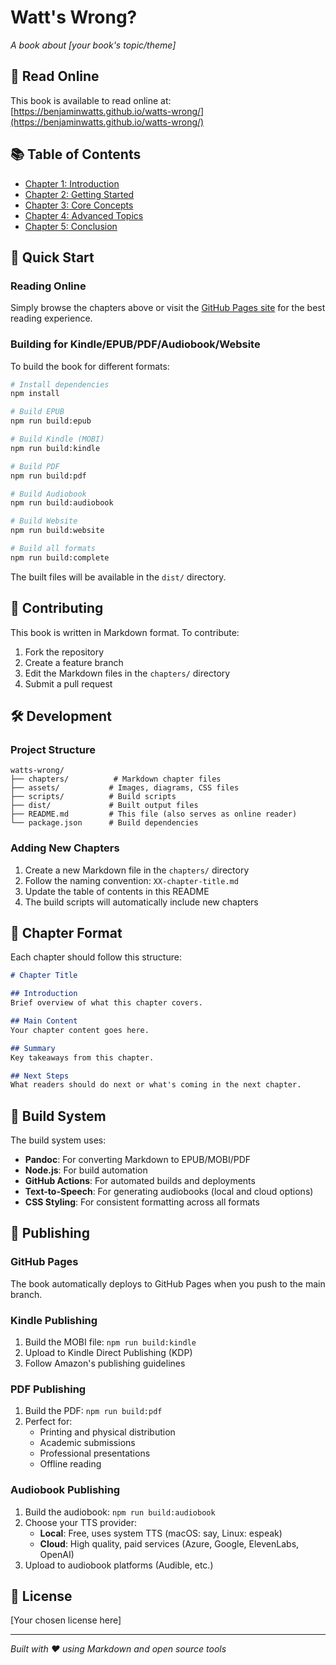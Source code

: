 # Watt's Wrong?

*A book about [your book's topic/theme]*

## 📖 Read Online

This book is available to read online at: [https://benjaminwatts.github.io/watts-wrong/](https://benjaminwatts.github.io/watts-wrong/)

## 📚 Table of Contents

- [Chapter 1: Introduction](chapters/01-introduction.md)
- [Chapter 2: Getting Started](chapters/02-getting-started.md)
- [Chapter 3: Core Concepts](chapters/03-core-concepts.md)
- [Chapter 4: Advanced Topics](chapters/04-advanced-topics.md)
- [Chapter 5: Conclusion](chapters/05-conclusion.md)

## 🚀 Quick Start

### Reading Online
Simply browse the chapters above or visit the [GitHub Pages site](https://yourusername.github.io/watts-wrong/) for the best reading experience.

### Building for Kindle/EPUB/PDF/Audiobook/Website
To build the book for different formats:

```bash
# Install dependencies
npm install

# Build EPUB
npm run build:epub

# Build Kindle (MOBI)
npm run build:kindle

# Build PDF
npm run build:pdf

# Build Audiobook
npm run build:audiobook

# Build Website
npm run build:website

# Build all formats
npm run build:complete
```

The built files will be available in the `dist/` directory.

## 📝 Contributing

This book is written in Markdown format. To contribute:

1. Fork the repository
2. Create a feature branch
3. Edit the Markdown files in the `chapters/` directory
4. Submit a pull request

## 🛠️ Development

### Project Structure
```
watts-wrong/
├── chapters/          # Markdown chapter files
├── assets/           # Images, diagrams, CSS files
├── scripts/          # Build scripts
├── dist/             # Built output files
├── README.md         # This file (also serves as online reader)
└── package.json      # Build dependencies
```

### Adding New Chapters
1. Create a new Markdown file in the `chapters/` directory
2. Follow the naming convention: `XX-chapter-title.md`
3. Update the table of contents in this README
4. The build scripts will automatically include new chapters

## 📖 Chapter Format

Each chapter should follow this structure:

```markdown
# Chapter Title

## Introduction
Brief overview of what this chapter covers.

## Main Content
Your chapter content goes here.

## Summary
Key takeaways from this chapter.

## Next Steps
What readers should do next or what's coming in the next chapter.
```

## 🔧 Build System

The build system uses:
- **Pandoc**: For converting Markdown to EPUB/MOBI/PDF
- **Node.js**: For build automation
- **GitHub Actions**: For automated builds and deployments
- **Text-to-Speech**: For generating audiobooks (local and cloud options)
- **CSS Styling**: For consistent formatting across all formats

## 📱 Publishing

### GitHub Pages
The book automatically deploys to GitHub Pages when you push to the main branch.

### Kindle Publishing
1. Build the MOBI file: `npm run build:kindle`
2. Upload to Kindle Direct Publishing (KDP)
3. Follow Amazon's publishing guidelines

### PDF Publishing
1. Build the PDF: `npm run build:pdf`
2. Perfect for:
   - Printing and physical distribution
   - Academic submissions
   - Professional presentations
   - Offline reading

### Audiobook Publishing
1. Build the audiobook: `npm run build:audiobook`
2. Choose your TTS provider:
   - **Local**: Free, uses system TTS (macOS: say, Linux: espeak)
   - **Cloud**: High quality, paid services (Azure, Google, ElevenLabs, OpenAI)
3. Upload to audiobook platforms (Audible, etc.)

## 📄 License

[Your chosen license here]

---

*Built with ❤️ using Markdown and open source tools* 